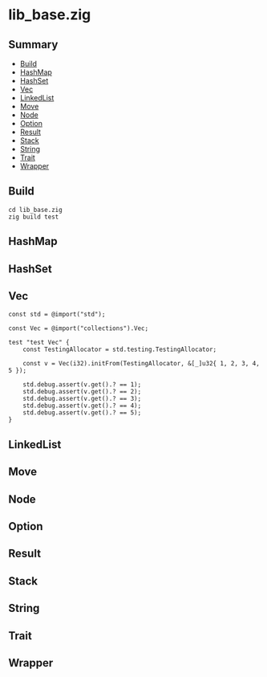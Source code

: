 # lib_base.zig

## Summary

* [Build](#build)
* [HashMap](#hashmap)
* [HashSet](#hashset)
* [Vec](#vec)
* [LinkedList](#linkedlist)
* [Move](#move)
* [Node](#node)
* [Option](#option)
* [Result](#result)
* [Stack](#stack)
* [String](#string)
* [Trait](#trait)
* [Wrapper](#wrapper)

## Build

```
cd lib_base.zig
zig build test
```

## HashMap

## HashSet

## Vec

```zig
const std = @import("std");

const Vec = @import("collections").Vec;

test "test Vec" {
    const TestingAllocator = std.testing.TestingAllocator;

    const v = Vec(i32).initFrom(TestingAllocator, &[_]u32{ 1, 2, 3, 4, 5 });

    std.debug.assert(v.get().? == 1);
    std.debug.assert(v.get().? == 2);
    std.debug.assert(v.get().? == 3);
    std.debug.assert(v.get().? == 4);
    std.debug.assert(v.get().? == 5);
}
```

## LinkedList

## Move

## Node

## Option

## Result

## Stack

## String

## Trait

## Wrapper